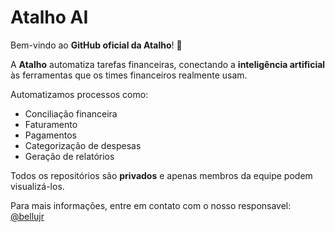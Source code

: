 # Atalho AI

Bem-vindo ao **GitHub oficial da Atalho**! 🚀

A **Atalho** automatiza tarefas financeiras, conectando a **inteligência artificial** às ferramentas que os times financeiros realmente usam.  

Automatizamos processos como:  
- Conciliação financeira  
- Faturamento  
- Pagamentos  
- Categorização de despesas  
- Geração de relatórios  

Todos os repositórios são **privados** e apenas membros da equipe podem visualizá-los.

Para mais informações, entre em contato com o nosso responsavel: [@bellujr](https://github.com/belluzzojr)
